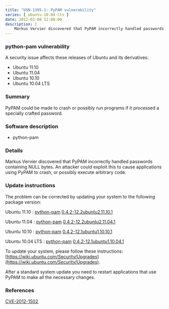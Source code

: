 ```yaml
---
title: "USN-1395-1: PyPAM vulnerability"
series: [ ubuntu-10.04-lts ]
date: 2012-03-08 12:00:00
description: |
    Markus Vervier discovered that PyPAM incorrectly handled passwords containing NULL bytes. An attacker could exploit this to cause applications using PyPAM to crash, or possibly execute arbitrary code. 
--- 
```

 
### python-pam vulnerability

A security issue affects these releases of Ubuntu and its derivatives:

* Ubuntu 11.10
* Ubuntu 11.04
* Ubuntu 10.10
* Ubuntu 10.04 LTS

### Summary

PyPAM could be made to crash or possibly run programs if it processed a specially crafted password.

### Software description

* python-pam 

### Details

Markus Vervier discovered that PyPAM incorrectly handled passwords containing NULL bytes. An attacker could exploit this to cause applications using PyPAM to crash, or possibly execute arbitrary code. 

### Update instructions

The problem can be corrected by updating your system to the following package version:

Ubuntu 11.10
 : [python-pam](https://launchpad.net/ubuntu/+source/python-pam) <span> [0.4.2-12.2ubuntu2.11.10.1](https://launchpad.net/ubuntu/+source/python-pam/0.4.2-12.2ubuntu2.11.10.1) </span> 

Ubuntu 11.04
 : [python-pam](https://launchpad.net/ubuntu/+source/python-pam) <span> [0.4.2-12.2ubuntu2.11.04.1](https://launchpad.net/ubuntu/+source/python-pam/0.4.2-12.2ubuntu2.11.04.1) </span> 

Ubuntu 10.10
 : [python-pam](https://launchpad.net/ubuntu/+source/python-pam) <span> [0.4.2-12.1ubuntu1.10.10.1](https://launchpad.net/ubuntu/+source/python-pam/0.4.2-12.1ubuntu1.10.10.1) </span> 

Ubuntu 10.04 LTS
 : [python-pam](https://launchpad.net/ubuntu/+source/python-pam) <span> [0.4.2-12.1ubuntu1.10.04.1](https://launchpad.net/ubuntu/+source/python-pam/0.4.2-12.1ubuntu1.10.04.1) </span> 

To update your system, please follow these instructions: [https://wiki.ubuntu.com/Security/Upgrades](https://wiki.ubuntu.com/Security/Upgrades).

After a standard system update you need to restart applications that use PyPAM to make all the necessary changes. 

### References

 [CVE-2012-1502](http://people.ubuntu.com/~ubuntu-security/cve/CVE-2012-1502)
 
